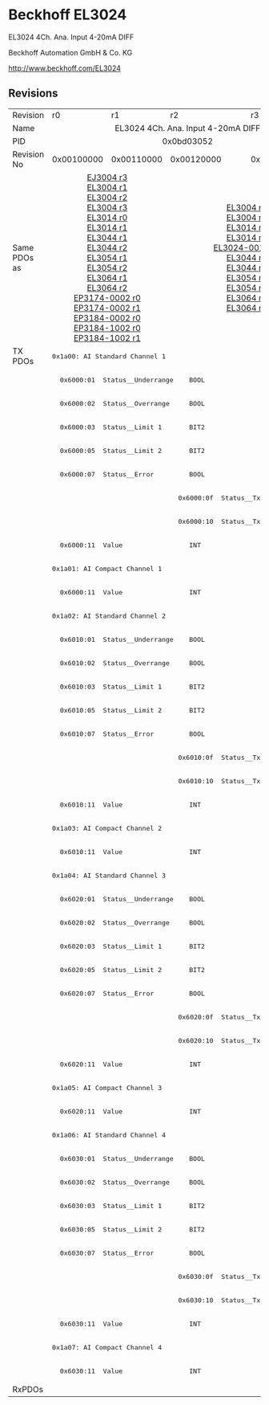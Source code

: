 # Beckhoff EL3024

EL3024 4Ch. Ana. Input 4-20mA DIFF

Beckhoff Automation GmbH & Co. KG

http://www.beckhoff.com/EL3024

## Revisions
<table>
<tr >
<td>Revision</td>
<td>r0</td>
<td>r1</td>
<td>r2</td>
<td>r3</td>
</tr>
<tr >
<td>Name</td>
<td colspan=4 align="center">EL3024 4Ch. Ana. Input 4-20mA DIFF</td>
</tr>
<tr >
<td>PID</td>
<td colspan=4 align="center">0x0bd03052</td>
</tr>
<tr >
<td>Revision No</td>
<td>0x00100000</td>
<td>0x00110000</td>
<td>0x00120000</td>
<td>0x00130000</td>
</tr>
<tr >
<td>Same PDOs as</td>
<td colspan=2 align="center"><a href="EJ3004">EJ3004 r3</a><br/><a href="EL3004">EL3004 r1</a><br/><a href="EL3004">EL3004 r2</a><br/><a href="EL3004">EL3004 r3</a><br/><a href="EL3014">EL3014 r0</a><br/><a href="EL3014">EL3014 r1</a><br/><a href="EL3044">EL3044 r1</a><br/><a href="EL3044">EL3044 r2</a><br/><a href="EL3054">EL3054 r1</a><br/><a href="EL3054">EL3054 r2</a><br/><a href="EL3064">EL3064 r1</a><br/><a href="EL3064">EL3064 r2</a><br/><a href="EP3174-0002">EP3174-0002 r0</a><br/><a href="EP3174-0002">EP3174-0002 r1</a><br/><a href="EP3184-0002">EP3184-0002 r0</a><br/><a href="EP3184-1002">EP3184-1002 r0</a><br/><a href="EP3184-1002">EP3184-1002 r1</a></td>
<td colspan=2 align="center"><a href="EL3004">EL3004 r4</a><br/><a href="EL3004">EL3004 r5</a><br/><a href="EL3014">EL3014 r2</a><br/><a href="EL3014">EL3014 r3</a><br/><a href="EL3024-0018">EL3024-0018 r3</a><br/><a href="EL3044">EL3044 r3</a><br/><a href="EL3044">EL3044 r4</a><br/><a href="EL3054">EL3054 r3</a><br/><a href="EL3054">EL3054 r4</a><br/><a href="EL3064">EL3064 r3</a><br/><a href="EL3064">EL3064 r4</a></td>
</tr>
<tr class="txpdo">
<td rowspan=44 valign=top>TX PDOs</td>
<td colspan=4 align="left"><pre>0x1a00: AI Standard Channel 1</pre></td>
<td></td>
</tr>
<tr class="txpdo">
<td colspan=4 align="left"><pre>  0x6000:01  Status__Underrange    BOOL</pre></td>
</tr>
<tr class="txpdo">
<td colspan=4 align="left"><pre>  0x6000:02  Status__Overrange     BOOL</pre></td>
</tr>
<tr class="txpdo">
<td colspan=4 align="left"><pre>  0x6000:03  Status__Limit 1       BIT2</pre></td>
</tr>
<tr class="txpdo">
<td colspan=4 align="left"><pre>  0x6000:05  Status__Limit 2       BIT2</pre></td>
</tr>
<tr class="txpdo">
<td colspan=4 align="left"><pre>  0x6000:07  Status__Error         BOOL</pre></td>
</tr>
<tr class="txpdo">
<td colspan=2 align="left"><pre></pre></td>
<td colspan=2 align="left"><pre>  0x6000:0f  Status__TxPDO State   BOOL</pre></td>
</tr>
<tr class="txpdo">
<td colspan=2 align="left"><pre></pre></td>
<td colspan=2 align="left"><pre>  0x6000:10  Status__TxPDO Toggle  BOOL</pre></td>
</tr>
<tr class="txpdo">
<td colspan=4 align="left"><pre>  0x6000:11  Value                 INT</pre></td>
</tr>
<tr class="txpdo">
<td colspan=4 align="left"><pre>0x1a01: AI Compact Channel 1</pre></td>
</tr>
<tr class="txpdo">
<td colspan=4 align="left"><pre>  0x6000:11  Value                 INT</pre></td>
</tr>
<tr class="txpdo">
<td colspan=4 align="left"><pre>0x1a02: AI Standard Channel 2</pre></td>
</tr>
<tr class="txpdo">
<td colspan=4 align="left"><pre>  0x6010:01  Status__Underrange    BOOL</pre></td>
</tr>
<tr class="txpdo">
<td colspan=4 align="left"><pre>  0x6010:02  Status__Overrange     BOOL</pre></td>
</tr>
<tr class="txpdo">
<td colspan=4 align="left"><pre>  0x6010:03  Status__Limit 1       BIT2</pre></td>
</tr>
<tr class="txpdo">
<td colspan=4 align="left"><pre>  0x6010:05  Status__Limit 2       BIT2</pre></td>
</tr>
<tr class="txpdo">
<td colspan=4 align="left"><pre>  0x6010:07  Status__Error         BOOL</pre></td>
</tr>
<tr class="txpdo">
<td colspan=2 align="left"><pre></pre></td>
<td colspan=2 align="left"><pre>  0x6010:0f  Status__TxPDO State   BOOL</pre></td>
</tr>
<tr class="txpdo">
<td colspan=2 align="left"><pre></pre></td>
<td colspan=2 align="left"><pre>  0x6010:10  Status__TxPDO Toggle  BOOL</pre></td>
</tr>
<tr class="txpdo">
<td colspan=4 align="left"><pre>  0x6010:11  Value                 INT</pre></td>
</tr>
<tr class="txpdo">
<td colspan=4 align="left"><pre>0x1a03: AI Compact Channel 2</pre></td>
</tr>
<tr class="txpdo">
<td colspan=4 align="left"><pre>  0x6010:11  Value                 INT</pre></td>
</tr>
<tr class="txpdo">
<td colspan=4 align="left"><pre>0x1a04: AI Standard Channel 3</pre></td>
</tr>
<tr class="txpdo">
<td colspan=4 align="left"><pre>  0x6020:01  Status__Underrange    BOOL</pre></td>
</tr>
<tr class="txpdo">
<td colspan=4 align="left"><pre>  0x6020:02  Status__Overrange     BOOL</pre></td>
</tr>
<tr class="txpdo">
<td colspan=4 align="left"><pre>  0x6020:03  Status__Limit 1       BIT2</pre></td>
</tr>
<tr class="txpdo">
<td colspan=4 align="left"><pre>  0x6020:05  Status__Limit 2       BIT2</pre></td>
</tr>
<tr class="txpdo">
<td colspan=4 align="left"><pre>  0x6020:07  Status__Error         BOOL</pre></td>
</tr>
<tr class="txpdo">
<td colspan=2 align="left"><pre></pre></td>
<td colspan=2 align="left"><pre>  0x6020:0f  Status__TxPDO State   BOOL</pre></td>
</tr>
<tr class="txpdo">
<td colspan=2 align="left"><pre></pre></td>
<td colspan=2 align="left"><pre>  0x6020:10  Status__TxPDO Toggle  BOOL</pre></td>
</tr>
<tr class="txpdo">
<td colspan=4 align="left"><pre>  0x6020:11  Value                 INT</pre></td>
</tr>
<tr class="txpdo">
<td colspan=4 align="left"><pre>0x1a05: AI Compact Channel 3</pre></td>
</tr>
<tr class="txpdo">
<td colspan=4 align="left"><pre>  0x6020:11  Value                 INT</pre></td>
</tr>
<tr class="txpdo">
<td colspan=4 align="left"><pre>0x1a06: AI Standard Channel 4</pre></td>
</tr>
<tr class="txpdo">
<td colspan=4 align="left"><pre>  0x6030:01  Status__Underrange    BOOL</pre></td>
</tr>
<tr class="txpdo">
<td colspan=4 align="left"><pre>  0x6030:02  Status__Overrange     BOOL</pre></td>
</tr>
<tr class="txpdo">
<td colspan=4 align="left"><pre>  0x6030:03  Status__Limit 1       BIT2</pre></td>
</tr>
<tr class="txpdo">
<td colspan=4 align="left"><pre>  0x6030:05  Status__Limit 2       BIT2</pre></td>
</tr>
<tr class="txpdo">
<td colspan=4 align="left"><pre>  0x6030:07  Status__Error         BOOL</pre></td>
</tr>
<tr class="txpdo">
<td colspan=2 align="left"><pre></pre></td>
<td colspan=2 align="left"><pre>  0x6030:0f  Status__TxPDO State   BOOL</pre></td>
</tr>
<tr class="txpdo">
<td colspan=2 align="left"><pre></pre></td>
<td colspan=2 align="left"><pre>  0x6030:10  Status__TxPDO Toggle  BOOL</pre></td>
</tr>
<tr class="txpdo">
<td colspan=4 align="left"><pre>  0x6030:11  Value                 INT</pre></td>
</tr>
<tr class="txpdo">
<td colspan=4 align="left"><pre>0x1a07: AI Compact Channel 4</pre></td>
</tr>
<tr class="txpdo">
<td colspan=4 align="left"><pre>  0x6030:11  Value                 INT</pre></td>
</tr>
<tr >
<td>RxPDOs</td>
<td colspan=4 align="left"></td>
</tr>
</table>
